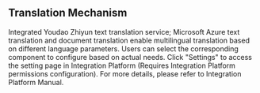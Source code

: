 ## Translation Mechanism
Integrated Youdao Zhiyun text translation service; Microsoft Azure text translation and document translation enable multilingual translation based on different language parameters.
Users can select the corresponding component to configure based on actual needs. Click "Settings" to access the setting page in Integration Platform (Requires Integration Platform permissions configuration). For more details, please refer to Integration Platform Manual. 
